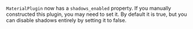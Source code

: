 `MaterialPlugin` now has a `shadows_enabled` property. If you manually constructed this plugin, you may need to set it. By default it is true, but you can disable shadows entirely by setting it to false.
